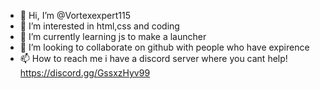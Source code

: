 - 👋 Hi, I’m @Vortexexpert115
- 👀 I’m interested in html,css and coding
- 🌱 I’m currently learning js to make a launcher
- 💞️ I’m looking to collaborate on github with people who have expirence
- 📫 How to reach me i have a discord server where you cant help! https://discord.gg/GssxzHyv99



